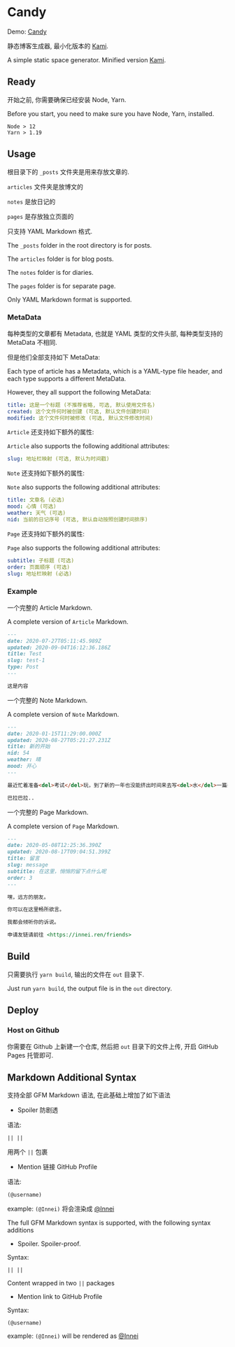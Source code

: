 # Candy

Demo: [Candy](https://candy-git-demo.innei.vercel.app/)

静态博客生成器, 最小化版本的 [Kami](https://github.com/mx-space/kami).

A simple static space generator. Minified version [Kami](https://github.com/mx-space/kami).

## Ready

开始之前, 你需要确保已经安装 Node, Yarn.

Before you start, you need to make sure you have Node, Yarn, installed.

```
Node > 12
Yarn > 1.19
```

## Usage

根目录下的 `_posts` 文件夹是用来存放文章的.

`articles` 文件夹是放博文的

`notes` 是放日记的

`pages` 是存放独立页面的

只支持 YAML Markdown 格式.

The `_posts` folder in the root directory is for posts.

The `articles` folder is for blog posts.

The `notes` folder is for diaries.

The `pages` folder is for separate page.

Only YAML Markdown format is supported.

### MetaData

每种类型的文章都有 Metadata, 也就是 YAML 类型的文件头部, 每种类型支持的 MetaData 不相同.

但是他们全部支持如下 MetaData:

Each type of article has a Metadata, which is a YAML-type file header, and each type supports a different MetaData.

However, they all support the following MetaData:

```yaml
title: 这是一个标题 (不推荐省略, 可选, 默认使用文件名)
created: 这个文件何时被创建 (可选, 默认文件创建时间)
modified: 这个文件何时被修改 (可选, 默认文件修改时间)
```

`Article` 还支持如下额外的属性:

`Article` also supports the following additional attributes:

```yaml
slug: 地址栏映射 (可选, 默认为时间戳)
```

`Note` 还支持如下额外的属性:

`Note` also supports the following additional attributes:

```yaml
title: 文章名 (必选)
mood: 心情 (可选)
weather: 天气 (可选)
nid: 当前的日记序号 (可选, 默认自动按照创建时间排序)
```

`Page` 还支持如下额外的属性:

`Page` also supports the following additional attributes:

```yaml
subtitle: 子标题 (可选)
order: 页面顺序 (可选)
slug: 地址栏映射 (必选)
```

### Example

一个完整的 Article Markdown.

A complete version of `Article` Markdown.

```markdown
---
date: 2020-07-27T05:11:45.989Z
updated: 2020-09-04T16:12:36.186Z
title: Test
slug: test-1
type: Post
---

这是内容
```

一个完整的 Note Markdown.

A complete version of `Note` Markdown.

```markdown
---
date: 2020-01-15T11:29:00.000Z
updated: 2020-08-27T05:21:27.231Z
title: 新的开始
nid: 54
weather: 晴
mood: 开心
---

最近忙着准备<del>考试</del>玩，到了新的一年也没能挤出时间来去写<del>水</del>一篇杂谈。其实也不是因为考试，但是就是所有的事情好像挤到了一条线上，有点喘不过气起来。我想着，在新的一年里，我总要有所改变。

巴拉巴拉..
```

一个完整的 Page Markdown.

A complete version of `Page` Markdown.

```markdown
---
date: 2020-05-08T12:25:36.390Z
updated: 2020-08-17T09:04:51.399Z
title: 留言
slug: message
subtitle: 在这里，悄悄的留下点什么呢
order: 3
---

嘿，远方的朋友。

你可以在这里畅所欲言。

我都会倾听你的诉说。

申请友链请前往 <https://innei.ren/friends>
```

## Build

只需要执行 `yarn build`, 输出的文件在 `out` 目录下.

Just run `yarn build`, the output file is in the `out` directory.

## Deploy

### Host on Github

你需要在 Github 上新建一个仓库, 然后把 `out` 目录下的文件上传, 开启 GitHub Pages 托管即可.

## Markdown Additional Syntax

支持全部 GFM Markdown 语法, 在此基础上增加了如下语法

- Spoiler 防剧透

语法:

`|| ||`

用两个 `||` 包裹

- Mention 链接 GitHub Profile

语法:

`(@username)`

example: `(@Innei)` 将会渲染成 [@Innei](https://github.com/Innei)

The full GFM Markdown syntax is supported, with the following syntax additions

- Spoiler. Spoiler-proof.

Syntax:

`|| ||`

Content wrapped in two `||` packages

- Mention link to GitHub Profile

Syntax:

`(@username)`

example: `(@Innei)` will be rendered as [@Innei](https://github.com/Innei)
